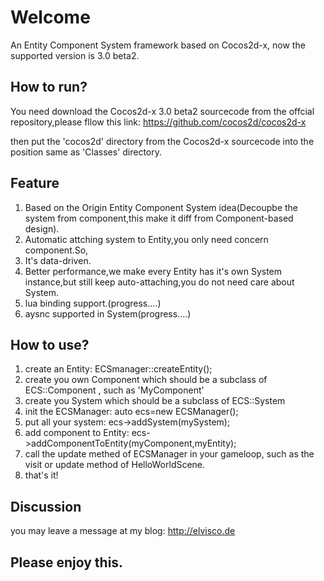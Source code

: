 Welcome
==========
An Entity Component System framework based on Cocos2d-x, now the supported version is 3.0 beta2.


How to run?
-------------
You need download the Cocos2d-x 3.0 beta2 sourcecode from the offcial repository,please fllow this link:
https://github.com/cocos2d/cocos2d-x 

then put the 'cocos2d' directory from the Cocos2d-x sourcecode into the position same as 'Classes' directory.


Feature
---------
1. Based on the Origin Entity Component System idea(Decoupbe the system from component,this make it diff from Component-based design).
2. Automatic attching system to Entity,you only need concern component.So,
3. It's data-driven.
4. Better performance,we make every Entity has it's own System instance,but still keep auto-attaching,you do not need care about System.
5. lua binding support.(progress....)
6. aysnc supported in System(progress....)


How to use?
---------------
1. create an Entity: ECSmanager::createEntity(); 
2. create you own Component which should be a subclass of ECS::Component , such as 'MyComponent'
3. create you System which should be a subclass of ECS::System
4. init the ECSManager: auto ecs=new ECSManager();
5. put all your system: ecs->addSystem(mySystem);
6. add component to Entity: ecs->addComponentToEntity(myComponent,myEntity);
7. call the update methed of ECSManager in your gameloop, such as the visit or update method of HelloWorldScene.
8. that's it!
  
  
Discussion
-------------
you may leave a message at my blog: http://elvisco.de


Please enjoy this.
-------------------

